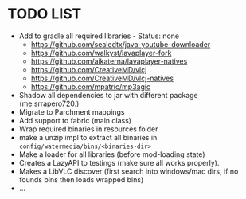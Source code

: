 # TODO LIST
- Add to gradle all required libraries - Status: none
  - https://github.com/sealedtx/java-youtube-downloader
  - https://github.com/walkyst/lavaplayer-fork
  - https://github.com/aikaterna/lavaplayer-natives
  - https://github.com/CreativeMD/vlcj
  - https://github.com/CreativeMD/vlcj-natives
  - https://github.com/mpatric/mp3agic
- Shadow all dependencies to jar with different package (me.srrapero720.<library-name>)
- Migrate to Parchment mappings
- Add support to fabric (main class)
- Wrap required binaries in resources folder
- make a unzip impl to extract all binaries in ``config/watermedia/bins/<binaries-dir>``
- Make a loader for all libraries (before mod-loading state)
- Creates a LazyAPI to testings (make sure all works properly).
- Makes a LibVLC discover (first search into windows/mac dirs, if no founds bins then loads wrapped bins)
- ...